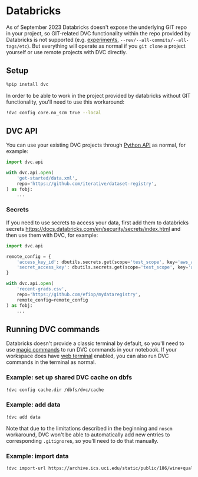 # Databricks

As of September 2023 Databricks doesn't expose the underlying GIT repo in your
project, so GIT-related DVC functionality within the repo provided by Databricks
is not supported (e.g. [experiments], `--rev/--all-commits/--all-tags/etc`). But
everything will operate as normal if you `git clone` a project yourself or use
remote projects with DVC directly.

## Setup

```bash
%pip install dvc
```

In order to be able to work in the project provided by databricks without GIT
functionality, you'll need to use this workaround:

```bash
!dvc config core.no_scm true --local
```

## DVC API

You can use your existing DVC projects through [Python API] as normal, for
example:

```python
import dvc.api

with dvc.api.open(
    'get-started/data.xml',
    repo='https://github.com/iterative/dataset-registry',
) as fobj:
    ...
```

### Secrets

If you need to use secrets to access your data, first add them to databricks
secrets https://docs.databricks.com/en/security/secrets/index.html and then use
them with DVC, for example:

```python
import dvc.api

remote_config = {
    'access_key_id': dbutils.secrets.get(scope='test_scope', key='aws_access_key_id'),
    'secret_access_key': dbutils.secrets.get(scope='test_scope', key='aws_secret_access_key'),
}

with dvc.api.open(
    'recent-grads.csv',
    repo='https://github.com/efiop/mydataregistry',
    remote_config=remote_config
) as fobj:
    ...
```

## Running DVC commands

Databricks doesn't provide a classic terminal by default, so you'll need to use
[magic commands] to run DVC commands in your notebook. If your workspace does
have [web terminal] enabled, you can also run DVC commands in the terminal as
normal.

### Example: set up shared DVC cache on dbfs

```bash
!dvc config cache.dir /dbfs/dvc/cache
```

### Example: add data

```bash
!dvc add data
```

Note that due to the limitations described in the beginning and `noscm`
workaround, DVC won't be able to automatically add new entries to corresponding
`.gitignore`s, so you'll need to do that manually.

### Example: import data

```bash
!dvc import-url https://archive.ics.uci.edu/static/public/186/wine+quality.zip
```

[experiments]: /doc/start/experiments
[Python API]: /doc/api-reference
[magic commands]:
  https://ipython.readthedocs.io/en/stable/interactive/magics.html
[web terminal]: https://docs.databricks.com/en/clusters/web-terminal.html
